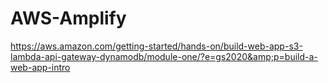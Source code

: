 # AWS-Amplify
https://aws.amazon.com/getting-started/hands-on/build-web-app-s3-lambda-api-gateway-dynamodb/module-one/?e=gs2020&amp;p=build-a-web-app-intro
